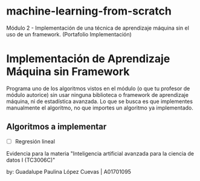 # machine-learning-from-scratch
Módulo 2 - Implementación de una técnica de aprendizaje máquina sin el uso de un framework. (Portafolio Implementación)

# Implementación de Aprendizaje Máquina sin Framework
Programa uno de los algoritmos vistos en el módulo (o que tu profesor de módulo autorice) sin usar ninguna biblioteca o framework de aprendizaje máquina, ni de estadística avanzada. Lo que se busca es que implementes manualmente el algoritmo, no que importes un algoritmo ya implementado. 

## Algoritmos a implementar
- [ ] Regresión lineal



Evidencia para la materia "Inteligencia artificial avanzada para la ciencia de datos I (TC3006C)"

by: Guadalupe Paulina López Cuevas | A01701095
